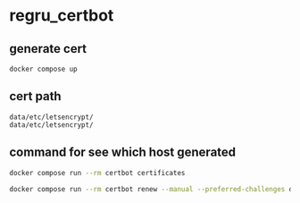# regru_certbot

## generate cert

```
docker compose up
```

## cert path

```
data/etc/letsencrypt/
data/etc/letsencrypt/
```

## command for see which host generated

```bash
docker compose run --rm certbot certificates
```

```bash
docker compose run --rm certbot renew --manual --preferred-challenges dns --agree-tos --email ${EMAIL} --non-interactive --quiet --manual-auth-hook /usr/local/bin/add_dns.sh
```
